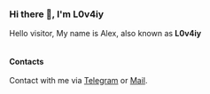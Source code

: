 ### Hi there 👋, I'm L0v4iy

Hello visitor, My name is Alex, also known as **L0v4iy**\
<br/><br/>
**Contacts**
<br/><br/>
Contact with me via <a href="https://t.me/L0v4iy">Telegram</a> or <a href="mailto:sashanedbas3@gmail.com">Mail</a>.
